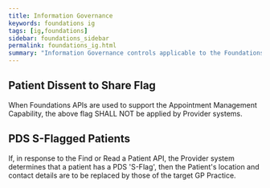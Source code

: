 ```yaml
---
title: Information Governance
keywords: foundations ig
tags: [ig,foundations]
sidebar: foundations_sidebar
permalink: foundations_ig.html
summary: "Information Governance controls applicable to the Foundations Capability Pack."
---
```



## Patient Dissent to Share Flag ##

When Foundations APIs are used to support the Appointment Management Capability, the above flag SHALL NOT be applied by Provider systems.

## PDS S-Flagged Patients ##

If, in response to the Find or Read a Patient API, the Provider system determines that a patient has a PDS 'S-Flag', then the Patient's location and contact details are to be replaced by those of the target GP Practice.


